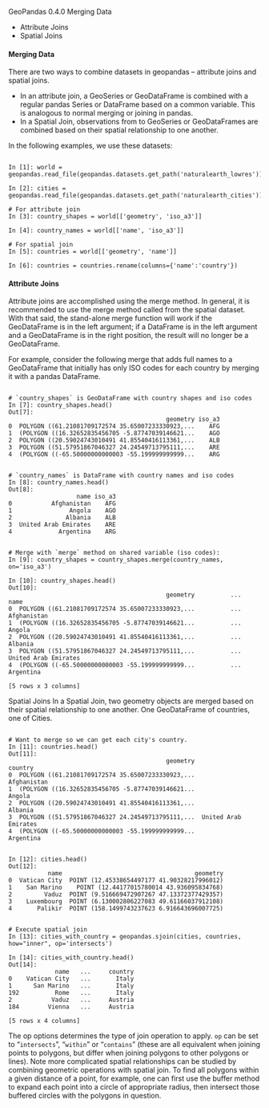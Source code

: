 GeoPandas 0.4.0 Merging Data
* Attribute Joins
* Spatial Joins

#### Merging Data
There are two ways to combine datasets in geopandas – attribute joins and spatial joins.

* In an attribute join, a GeoSeries or GeoDataFrame is combined with a regular pandas Series or DataFrame based on a common variable. This is analogous to normal merging or joining in pandas.
* In a Spatial Join, observations from to GeoSeries or GeoDataFrames are combined based on their spatial relationship to one another.

In the following examples, we use these datasets:
<pre><code>
In [1]: world = geopandas.read_file(geopandas.datasets.get_path('naturalearth_lowres'))

In [2]: cities = geopandas.read_file(geopandas.datasets.get_path('naturalearth_cities'))

# For attribute join
In [3]: country_shapes = world[['geometry', 'iso_a3']]

In [4]: country_names = world[['name', 'iso_a3']]

# For spatial join
In [5]: countries = world[['geometry', 'name']]

In [6]: countries = countries.rename(columns={'name':'country'})
</code></pre>

#### Attribute Joins
Attribute joins are accomplished using the merge method. In general, it is recommended to use the merge method called from the spatial dataset. With that said, the stand-alone merge function will work if the GeoDataFrame is in the left argument; if a DataFrame is in the left argument and a GeoDataFrame is in the right position, the result will no longer be a GeoDataFrame.

For example, consider the following merge that adds full names to a GeoDataFrame that initially has only ISO codes for each country by merging it with a pandas DataFrame.
<pre><code>
# `country_shapes` is GeoDataFrame with country shapes and iso codes
In [7]: country_shapes.head()
Out[7]: 
                                            geometry iso_a3
0  POLYGON ((61.21081709172574 35.65007233330923,...    AFG
1  (POLYGON ((16.32652835456705 -5.87747039146621...    AGO
2  POLYGON ((20.59024743010491 41.85540416113361,...    ALB
3  POLYGON ((51.57951867046327 24.24549713795111,...    ARE
4  (POLYGON ((-65.50000000000003 -55.199999999999...    ARG
</code></pre>

<pre><code>
# `country_names` is DataFrame with country names and iso codes
In [8]: country_names.head()
Out[8]: 
                   name iso_a3
0           Afghanistan    AFG
1                Angola    AGO
2               Albania    ALB
3  United Arab Emirates    ARE
4             Argentina    ARG
</code></pre>

<pre><code>
# Merge with `merge` method on shared variable (iso codes):
In [9]: country_shapes = country_shapes.merge(country_names, on='iso_a3')

In [10]: country_shapes.head()
Out[10]: 
                                            geometry          ...                           name
0  POLYGON ((61.21081709172574 35.65007233330923,...          ...                    Afghanistan
1  (POLYGON ((16.32652835456705 -5.87747039146621...          ...                         Angola
2  POLYGON ((20.59024743010491 41.85540416113361,...          ...                        Albania
3  POLYGON ((51.57951867046327 24.24549713795111,...          ...           United Arab Emirates
4  (POLYGON ((-65.50000000000003 -55.199999999999...          ...                      Argentina

[5 rows x 3 columns]
</code></pre>
Spatial Joins
In a Spatial Join, two geometry objects are merged based on their spatial relationship to one another.
One GeoDataFrame of countries, one of Cities.

<pre><code>
# Want to merge so we can get each city's country.
In [11]: countries.head()
Out[11]: 
                                            geometry               country
0  POLYGON ((61.21081709172574 35.65007233330923,...           Afghanistan
1  (POLYGON ((16.32652835456705 -5.87747039146621...                Angola
2  POLYGON ((20.59024743010491 41.85540416113361,...               Albania
3  POLYGON ((51.57951867046327 24.24549713795111,...  United Arab Emirates
4  (POLYGON ((-65.50000000000003 -55.199999999999...             Argentina
</code></pre>

<pre><code>
In [12]: cities.head()
Out[12]: 
           name                                     geometry
0  Vatican City  POINT (12.45338654497177 41.90328217996012)
1    San Marino    POINT (12.44177015780014 43.936095834768)
2         Vaduz  POINT (9.516669472907267 47.13372377429357)
3    Luxembourg  POINT (6.130002806227083 49.61166037912108)
4       Palikir  POINT (158.1499743237623 6.916643696007725)
</code></pre>

<pre><code>
# Execute spatial join
In [13]: cities_with_country = geopandas.sjoin(cities, countries, how="inner", op='intersects')

In [14]: cities_with_country.head()
Out[14]: 
             name   ...     country
0    Vatican City   ...       Italy
1      San Marino   ...       Italy
192          Rome   ...       Italy
2           Vaduz   ...     Austria
184        Vienna   ...     Austria

[5 rows x 4 columns]
</code></pre>

The op options determines the type of join operation to apply. ``op`` can be set to “``intersects``”, “``within``” or “``contains``” (these are all equivalent when joining points to polygons, but differ when joining polygons to other polygons or lines).
Note more complicated spatial relationships can be studied by combining geometric operations with spatial join. To find all polygons within a given distance of a point, for example, one can first use the buffer method to expand each point into a circle of appropriate radius, then intersect those buffered circles with the polygons in question.

